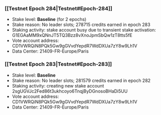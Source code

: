 ### [[Testnet Epoch 284|Testnet#Epoch-284]]
* Stake level: **Baseline** (for 2 epochs)
* Stake reason: No leader slots; 278715 credits earned in epoch 283
* Staking activity: stake account busy due to transient stake activation: G1EGAaMM9xQNnJT5TQ3Bzz8vXnoJpmSbQw1zT8tts5fE
* Vote account address: CD1VWRQiN8PQk5Gw9gGVvdYepdR7WdDXUa7zY8w9Lh1V
* Data Center: 21409-FR-Europe/Paris
### [[Testnet Epoch 283|Testnet#Epoch-283]]
* Stake level: **Baseline**
* Stake reason: No leader slots; 281579 credits earned in epoch 282
* Staking activity: creating new stake account 2sgUGVJc2Fed86t3ukhcoyo6TnqjByDGnosoBHaDi5UU
* Vote account address: CD1VWRQiN8PQk5Gw9gGVvdYepdR7WdDXUa7zY8w9Lh1V
* Data Center: 21409-FR-Europe/Paris